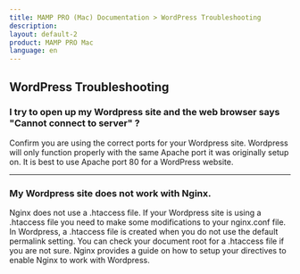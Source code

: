 ```yaml
---
title: MAMP PRO (Mac) Documentation > WordPress Troubleshooting
description: 
layout: default-2
product: MAMP PRO Mac
language: en
---
```


## WordPress Troubleshooting

### I try to open up my Wordpress site and the web browser says "Cannot connect to server" ?

Confirm you are using the correct ports for your Wordpress site. Wordpress will only function properly with the same Apache port it was originally setup on. It is best to use Apache port 80 for a WordPress website.

---

### My Wordpress site does not work with Nginx.

Nginx does not use a .htaccess file. If your Wordpress site is using a .htaccess file you need to make some modifications to your nginx.conf file. In Wordpress, a .htaccess file is created when you do not use the default permalink setting. You can check your document root for a .htaccess file if you are not sure. Nginx provides a guide on how to setup your directives to enable Nginx to work with Wordpress.


